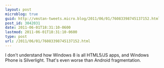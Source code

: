 ```yaml
---
layout: post
microblog: true
guid: http://vmstan-tweets.micro.blog/2011/06/01/76083398745137152.html
post_id: 3042031
date: 2011-06-01T18:31:10-0600
lastmod: 2011-06-01T18:31:10-0600
type: post
url: /2011/06/01/76083398745137152.html
---
```

I don't understand how Windows 8 is all HTML5/JS apps, and Windows Phone is Silverlight. That's even worse than Android fragmentation.

